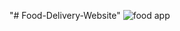 "# Food-Delivery-Website" 
![food app](https://github.com/user-attachments/assets/772d5127-33d7-4cd7-adce-812638a88fb8)
